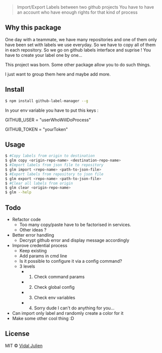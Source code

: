 > Import/Export Labels between two github projects
> You have to have an account who have enough rights for that kind of process

## Why this package

One day with a teammate, we have many repositories and one of them only have been set with 
labels we use everyday. So we have to copy all of them in each repository. So we go on github
labels interface and suprise ! You have to create your label one by one...

This project was born. Some other package allow you to do such things.

I just want to group them here and maybe add more.

## Install

```sh
$ npm install github-label-manager --g
```

In your env variable you have to put this keys :

GITHUB_USER = "userWhoWillDoProcess"

GITHUB_TOKEN = "yourToken"


## Usage

```sh
$ #Copy labels from origin to destination
$ glm copy <origin-repo-name> <destination-repo-name>
$ #Import labels from json file to repository
$ glm import <repo-name> <path-to-json-file>
$ #Export labels from repository to json file  
$ glm export <repo-name> <path-to-json-file>
$ #Clear all labels from origin
$ glm clear <origin-repo-name>
$ glm --help
```

## Todo

- Refactor code
  + Too many copy/paste have to be factorised in services.
  + Other ideas ?
- Better error handling
  + Decrypt github error and display message accordingly
- Improve credential process
  + Keep existing
  + Add params in cmd line
  + Is it possible to configure it via a config command?
  + 3 levels
    * 1) Check command params
    * 2) Check global config
    * 3) Check env variables
    * 4) Sorry dude I can't do anything for you...
- Can import only label and randomly create a color for it
- Make some other cool thing :D

## License

MIT © [Vidal Julien](http://www.julien-vidal.fr)
